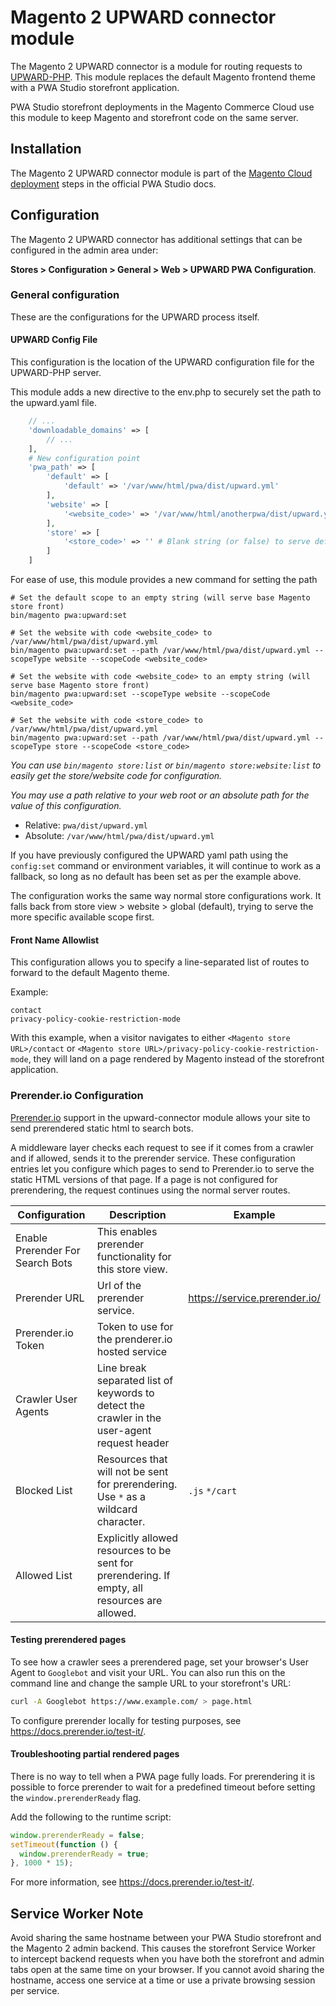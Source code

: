 # Magento 2 UPWARD connector module

The Magento 2 UPWARD connector is a module for routing requests to [UPWARD-PHP][].
This module replaces the default Magento frontend theme with a PWA Studio storefront application.

PWA Studio storefront deployments in the Magento Commerce Cloud use this module to keep Magento and storefront code on the same server.

## Installation

The Magento 2 UPWARD connector module is part of the [Magento Cloud deployment][] steps in the official PWA Studio docs.

## Configuration

The Magento 2 UPWARD connector has additional settings that can be configured in the admin area under:

**Stores > Configuration > General > Web > UPWARD PWA Configuration**.

### General configuration

These are the configurations for the UPWARD process itself.

#### UPWARD Config File

This configuration is the location of the UPWARD configuration file for the UPWARD-PHP server.

This module adds a new directive to the env.php to securely set the path to the upward.yaml file.
```php
    // ...
    'downloadable_domains' => [
        // ...
    ],
    # New configuration point
    'pwa_path' => [
        'default' => [
            'default' => '/var/www/html/pwa/dist/upward.yml'
        ],
        'website' => [
            '<website_code>' => '/var/www/html/anotherpwa/dist/upward.yml' # Can point a website to a different installation
        ],
        'store' => [
            '<store_code>' => '' # Blank string (or false) to serve default Magento storefront
        ]
    ]
```

For ease of use, this module provides a new command for setting the path
```shell
# Set the default scope to an empty string (will serve base Magento store front)
bin/magento pwa:upward:set

# Set the website with code <website_code> to /var/www/html/pwa/dist/upward.yml
bin/magento pwa:upward:set --path /var/www/html/pwa/dist/upward.yml --scopeType website --scopeCode <website_code>

# Set the website with code <website_code> to an empty string (will serve base Magento store front)
bin/magento pwa:upward:set --scopeType website --scopeCode <website_code>

# Set the website with code <store_code> to /var/www/html/pwa/dist/upward.yml
bin/magento pwa:upward:set --path /var/www/html/pwa/dist/upward.yml --scopeType store --scopeCode <store_code>
```

_You can use `bin/magento store:list` or `bin/magento store:website:list` to easily get the store/website code for configuration._

_You may use a path relative to your web root or an absolute path for the value of this configuration._
- Relative: `pwa/dist/upward.yml`
- Absolute: `/var/www/html/pwa/dist/upward.yml`

If you have previously configured the UPWARD yaml path using the `config:set` command or environment variables, it will continue to work as a fallback, so long as no
default has been set as per the example above.

The configuration works the same way normal store configurations work. It falls back from store view > website > global (default),
trying to serve the more specific available scope first.

#### Front Name Allowlist

This configuration allows you to specify a line-separated list of routes to forward to the default Magento theme.

Example:

```text
contact
privacy-policy-cookie-restriction-mode
```

With this example, when a visitor navigates to either `<Magento store URL>/contact` or `<Magento store URL>/privacy-policy-cookie-restriction-mode`, they will land on a page rendered by Magento instead of the storefront application.

### Prerender.io Configuration

[Prerender.io][] support in the upward-connector module allows your site to send prerendered static html to search bots.

A middleware layer checks each request to see if it comes from a crawler and if allowed, sends it to the prerender service.
These configuration entries let you configure which pages to send to Prerender.io to serve the static HTML versions of that page.
If a page is not configured for prerendering, the request continues using the normal server routes.

| Configuration                    | Description                                                                                    | Example                       |
| -------------------------------- | ---------------------------------------------------------------------------------------------- | ----------------------------- |
| Enable Prerender For Search Bots | This enables prerender functionality for this store view.                                      |                               |
| Prerender URL                    | Url of the prerender service.                                                                  | https://service.prerender.io/ |
| Prerender.io Token               | Token to use for the prenderer.io hosted service                                               |                               |
| Crawler User Agents              | Line break separated list of keywords to detect the crawler in the user-agent request header   |                               |
| Blocked List                     | Resources that will not be sent for prerendering. Use `*` as a wildcard character.             | `.js` `*/cart`                |
| Allowed List                     | Explicitly allowed resources to be sent for prerendering. If empty, all resources are allowed. |                               |

#### Testing prerendered pages

To see how a crawler sees a prerendered page, set your browser's User Agent to `Googlebot` and visit your URL.
You can also run this on the command line and change the sample URL to your storefront's URL:

```sh
curl -A Googlebot https://www.example.com/ > page.html
```

To configure prerender locally for testing purposes, see https://docs.prerender.io/test-it/.

#### Troubleshooting partial rendered pages

There is no way to tell when a PWA page fully loads.
For prerendering it is possible to force prerender to wait for a predefined timeout before setting the `window.prerenderReady` flag.

Add the following to the runtime script:

```js
window.prerenderReady = false;
setTimeout(function () {
  window.prerenderReady = true;
}, 1000 * 15);
```

For more information, see https://docs.prerender.io/test-it/.

## Service Worker Note

Avoid sharing the same hostname between your PWA Studio storefront and the Magento 2 admin backend.
This causes the storefront Service Worker to intercept backend requests when you have both the storefront and admin tabs open at the same time on your browser.
If you cannot avoid sharing the hostname, access one service at a time or use a private browsing session per service.

[upward-php]: https://github.com/magento/upward-php
[magento cloud deployment]: http://pwastudio.io/tutorials/cloud-deploy/
[prerender.io]: https://docs.prerender.io/
[system-specific best practices]: https://devdocs.magento.com/guides/v2.4/config-guide/prod/config-reference-var-name.html
